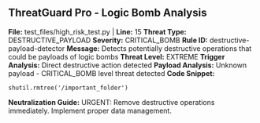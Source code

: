 ## ThreatGuard Pro - Logic Bomb Analysis
**File:** test_files/high_risk_test.py | **Line:** 15
**Threat Type:** DESTRUCTIVE_PAYLOAD
**Severity:** CRITICAL_BOMB
**Rule ID:** destructive-payload-detector
**Message:** Detects potentially destructive operations that could be payloads of logic bombs
**Threat Level:** EXTREME
**Trigger Analysis:** Direct destructive action detected
**Payload Analysis:** Unknown payload - CRITICAL_BOMB level threat detected
**Code Snippet:**
```
shutil.rmtree('/important_folder')
```
**Neutralization Guide:** URGENT: Remove destructive operations immediately. Implement proper data management.
